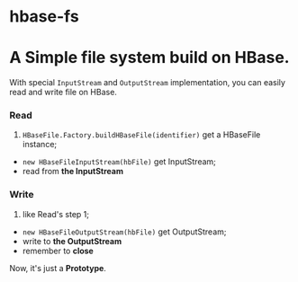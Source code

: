 hbase-fs
========

# A Simple file system build on HBase. 

With special `InputStream` and `OutputStream` implementation, you can easily read and write file on HBase.

### Read
1. `HBaseFile.Factory.buildHBaseFile(identifier)` get a HBaseFile instance;
-  `new HBaseFileInputStream(hbFile)` get InputStream;
-  read from **the InputStream**

### Write
1. like Read's step 1;
-  `new HBaseFileOutputStream(hbFile)` get OutputStream;
-  write to **the OutputStream**
-  remember to **close**

Now, it's just a **Prototype**. 
